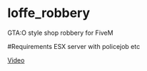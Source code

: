 # loffe_robbery
GTA:O style shop robbery for FiveM

#Requirements
ESX server with policejob etc

[Video](https://www.youtube.com/watch?v=l926BP_HdS8)
